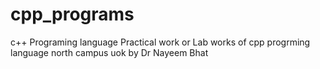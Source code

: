 # cpp_programs
 c++ Programing language Practical work or Lab works  of cpp progrming language north campus uok by Dr Nayeem Bhat
